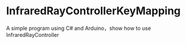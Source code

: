 # InfraredRayControllerKeyMapping
A simple program using C# and Arduino，show how to  use InfraredRayController
